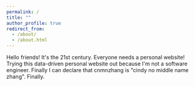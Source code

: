 ```yaml
---
permalink: /
title: ""
author_profile: true
redirect_from: 
  - /about/
  - /about.html
---
```


Hello friends!
It's the 21st century. Everyone needs a personal website!
Trying this data-driven personal website out because I'm not a software engineer. 
Finally I can declare that cnmnzhang is "cindy no middle name zhang". Finally. 